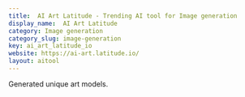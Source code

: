 ```yaml
---
title:  AI Art Latitude - Trending AI tool for Image generation
display_name:  AI Art Latitude
category: Image generation
category_slug: image-generation
key: ai_art_latitude_io
website: https://ai-art.latitude.io/
layout: aitool
---
```


Generated unique art models.
